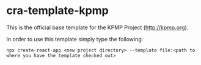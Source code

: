 # cra-template-kpmp

This is the official base template for the KPMP Project (http://kpmp.org).

In order to use this template simply type the following:

```npx create-react-app <new project directory> --template file:<path to where you have the template checked out>```

